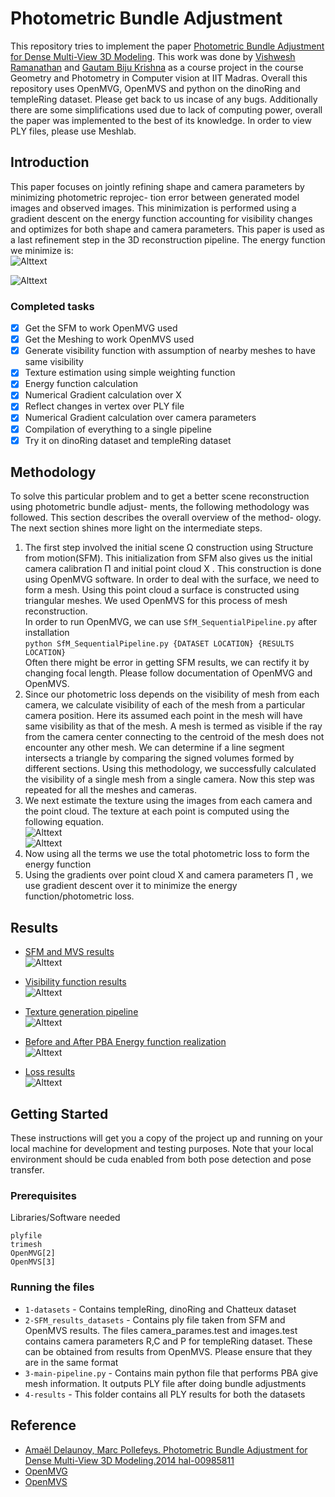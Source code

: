 # Photometric Bundle Adjustment
This repository tries to implement the paper [Photometric Bundle Adjustment for Dense Multi-View 3D Modeling](https://hal.archives-ouvertes.fr/hal-00985811/document). This work was done by [Vishwesh Ramanathan](https://github.com/Vishwesh4) and [Gautam Biju Krishna](https://github.com/cs-9) as a course project in the course Geometry and Photometry in Computer vision at IIT Madras. Overall this repository uses OpenMVG, OpenMVS and python on the dinoRing and templeRing dataset. Please get back to us incase of any bugs. Additionally there are some simplifications used due to lack of computing power, overall the paper was implemented to the best of its knowledge. In order to view PLY files, please use Meshlab.

## Introduction
This paper focuses on jointly refining shape and camera parameters by minimizing photometric reprojec-
tion error between generated model images and observed images. This minimization is performed using a
gradient descent on the energy function accounting for visibility changes and optimizes for both shape and
camera parameters. This paper is used as a last refinement step in the 3D reconstruction pipeline.
The energy function we minimize is:  
![Alttext](https://raw.github.com/cs-9/PBA/master/images/pastedimage_0.png)  

![Alttext](https://raw.github.com/cs-9/PBA/master/images/pastedimage1.png)

### Completed tasks

- [x] Get the SFM to work OpenMVG used
- [x] Get the Meshing to work OpenMVS used
- [x] Generate visibility function with assumption of nearby meshes to have same visibility
- [x] Texture estimation using simple weighting function 
- [x] Energy function calculation
- [x] Numerical Gradient calculation over X
- [x] Reflect changes in vertex over PLY file
- [x] Numerical Gradient calculation over camera parameters
- [x] Compilation of everything to a single pipeline
- [x] Try it on dinoRing dataset and templeRing dataset 

## Methodology
To solve this particular problem and to get a better scene reconstruction using photometric bundle adjust-
ments, the following methodology was followed. This section describes the overall overview of the method-
ology. The next section shines more light on the intermediate steps.
1. The first step involved the initial scene Ω construction using Structure from motion(SFM). This
initialization from SFM also gives us the initial camera calibration Π and initial point cloud X . This
construction is done using OpenMVG software. In order to deal with the surface, we need to form a
mesh. Using this point cloud a surface is constructed using triangular meshes. We used OpenMVS for
this process of mesh reconstruction.    
In order to run OpenMVG, we can use `SfM_SequentialPipeline.py` after installation   
`python SfM_SequentialPipeline.py {DATASET LOCATION} {RESULTS LOCATION}`    
Often there might be error in getting SFM results, we can rectify it by changing focal length. Please follow documentation of OpenMVG and OpenMVS.  
2. Since our photometric loss depends on the visibility of mesh from each camera, we calculate visibility
of each of the mesh from a particular camera position. Here its assumed each point in the mesh will
have same visibility as that of the mesh. A mesh is termed as visible if the ray from the camera center connecting to the centroid of the mesh does not encounter any other mesh. We can determine if a line segment intersects a triangle by comparing the signed volumes formed by different sections. Using this methodology, we successfully calculated the visibility of a single mesh from a single camera. Now this step was repeated for all the meshes and cameras.  
3. We next estimate the texture using the images from each camera and the point cloud. The texture at each point is computed using the following equation.  
![Alttext](https://raw.github.com/cs-9/PBA/master/images/texture.png)  
![Alttext](https://raw.github.com/cs-9/PBA/master/images/texture2.png)  
4. Now using all the terms we use the total photometric loss to form the energy function
5. Using the gradients over point cloud X and camera parameters Π , we use gradient descent over it to
minimize the energy function/photometric loss.

## Results
- <ins>SFM and MVS results</ins>  
![Alttext](https://raw.github.com/cs-9/PBA/master/images/SFM_pipeline.png)
  
- <ins>Visibility function results</ins>  
![Alttext](https://raw.github.com/cs-9/PBA/master/images/visibility.png)  
  
- <ins>Texture generation pipeline</ins>  
![Alttext](https://raw.github.com/cs-9/PBA/master/images/texture_gen_pipeline.png)  
   
- <ins> Before and After PBA Energy function realization </ins>  
![Alttext](https://raw.github.com/cs-9/PBA/master/images/photometric_visualization.png)  
 
- <ins> Loss results </ins>  
![Alttext](https://raw.github.com/cs-9/PBA/master/images/results.png)  

## Getting Started

These instructions will get you a copy of the project up and running on your local machine for development and testing purposes. Note that your local environment should be cuda enabled from both pose detection and pose transfer.

### Prerequisites

Libraries/Software needed

```
plyfile
trimesh
OpenMVG[2]
OpenMVS[3]
```
### Running the files
* `1-datasets` - Contains templeRing, dinoRing and Chatteux dataset
* `2-SFM_results_datasets` - Contains ply file taken from SFM and OpenMVS results. The files camera_parames.test and images.test contains camera parameters R,C and P for templeRing dataset. These can be obtained from results from OpenMVS. Please ensure that they are in the same format
* `3-main-pipeline.py` - Contains main python file that performs PBA give mesh information. It outputs PLY file after doing bundle adjustments
* `4-results` - This folder contains all PLY results for both the datasets

## Reference
- [Amaël Delaunoy, Marc Pollefeys. Photometric Bundle Adjustment for Dense Multi-View 3D Modeling.2014 hal-00985811](https://hal.archives-ouvertes.fr/hal-00985811/document)
- [OpenMVG](https://github.com/openMVG/openMVG)
- [OpenMVS](https://github.com/cdcseacave/openMVS)